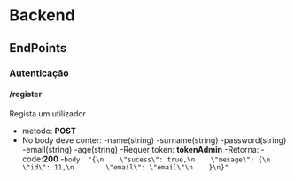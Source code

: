 # Backend
## EndPoints
### Autenticação
#### /register
Regista um utilizador
- metodo: **POST**
- No body deve conter: 
  -name(string) 
  -surname(string) 
  -password(string) 
  -email(string) 
  -age(string) 
-Requer token: **tokenAdmin**
-Retorna:
  -code:**200**
  -```body: "{\n    \"sucess\": true,\n    \"mesage\": {\n        \"id\": 11,\n        \"email\": \"email\"\n    }\n}"```					
